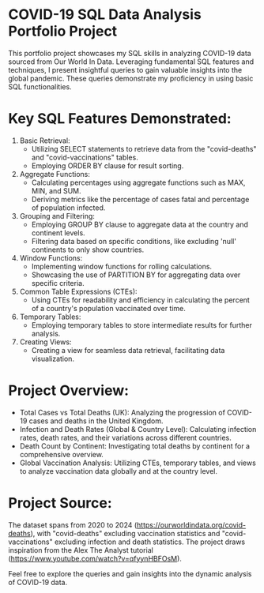 # COVID-19 SQL Data Analysis Portfolio Project
This portfolio project showcases my SQL skills in analyzing COVID-19 data sourced from Our World In Data. Leveraging fundamental SQL features and techniques, I present insightful queries to gain valuable insights into the global pandemic. These queries demonstrate my proficiency in using basic SQL functionalities.

# Key SQL Features Demonstrated:
1. Basic Retrieval:
	- Utilizing SELECT statements to retrieve data from the "covid-deaths" and "covid-vaccinations" tables.
	- Employing ORDER BY clause for result sorting.
2. Aggregate Functions:
	- Calculating percentages using aggregate functions such as MAX, MIN, and SUM.
	- Deriving metrics like the percentage of cases fatal and percentage of population infected.
3. Grouping and Filtering:
	- Employing GROUP BY clause to aggregate data at the country and continent levels.
	- Filtering data based on specific conditions, like excluding 'null' continents to only show countries.
4. Window Functions:
	- Implementing window functions for rolling calculations.
	- Showcasing the use of PARTITION BY for aggregating data over specific criteria.
5. Common Table Expressions (CTEs):
	- Using CTEs for readability and efficiency in calculating the percent of a country's population vaccinated over time.
6. Temporary Tables:
	- Employing temporary tables to store intermediate results for further analysis.
7. Creating Views:
	- Creating a view for seamless data retrieval, facilitating data visualization.

# Project Overview:
- Total Cases vs Total Deaths (UK): Analyzing the progression of COVID-19 cases and deaths in the United Kingdom.
- Infection and Death Rates (Global & Country Level): Calculating infection rates, death rates, and their variations across different countries.
- Death Count by Continent: Investigating total deaths by continent for a comprehensive overview.
- Global Vaccination Analysis: Utilizing CTEs, temporary tables, and views to analyze vaccination data globally and at the country level.

# Project Source:
The dataset spans from 2020 to 2024 (https://ourworldindata.org/covid-deaths), with "covid-deaths" excluding vaccination statistics and "covid-vaccinations" excluding infection and death statistics. The project draws inspiration from the Alex The Analyst tutorial (https://www.youtube.com/watch?v=qfyynHBFOsM).

Feel free to explore the queries and gain insights into the dynamic analysis of COVID-19 data.
